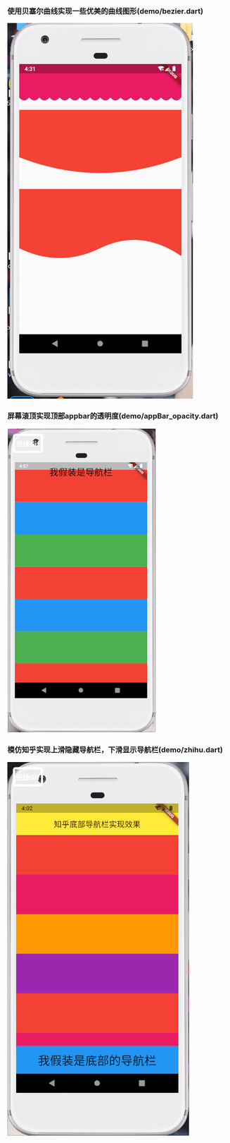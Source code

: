 

### 使用贝塞尔曲线实现一些优美的曲线图形(demo/bezier.dart)
![实现效果](./images/curtain.PNG)

### 屏幕滚顶实现顶部appbar的透明度(demo/appBar_opacity.dart)
![实现效果](./images/baropacity.gif)



### 模仿知乎实现上滑隐藏导航栏，下滑显示导航栏(demo/zhihu.dart)
![实现效果](./images/zhihu.gif)


